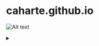 # caharte.github.io


![Alt text](https://g.gravizo.com/source/custom_mark1?https%3A%2F%2Fraw.githubusercontent.com%2Fcaharte%2Fcaharte.github.io%2Fmaster%2FREADME.md?1)
<details> 
<summary></summary>
custom_mark13
@startditaa
+--------+   +-------+    +-------+
|        +---+ ditaa +--> |       |
|  Text  |   +-------+    |diagram|
|Document|   |!magic!|    |       |
|     {d}|   |   {d} |    |       |
+---+----+   +-------+    +-------+
	:                         ^
	|       Lots of work      |
	+-------------------------+
@endditaa
custom_mark13
</details>

